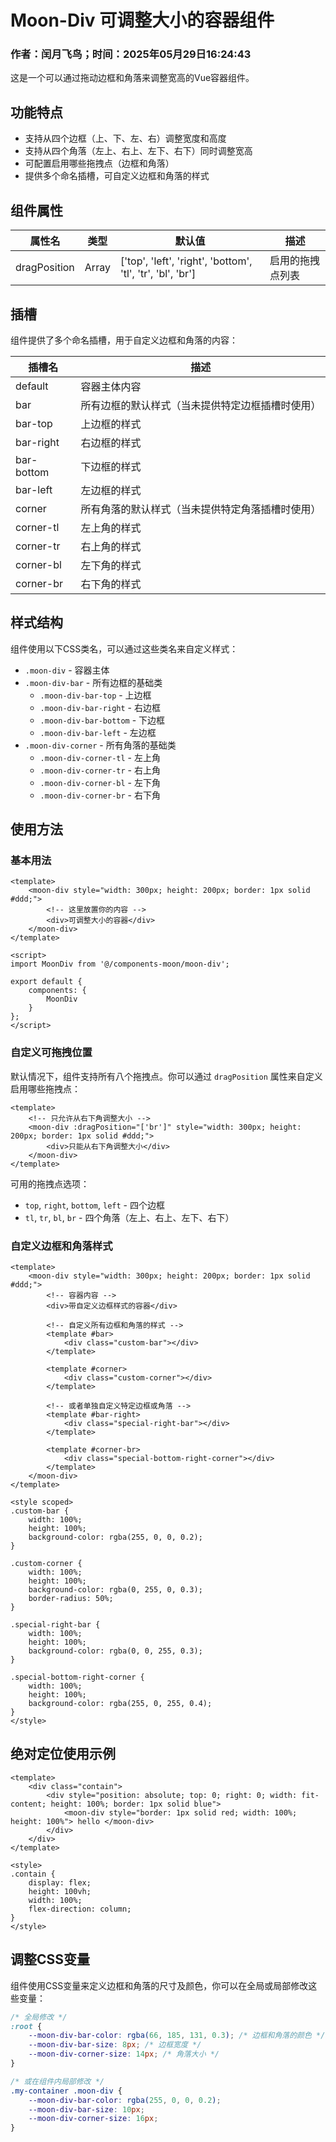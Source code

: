 # Moon-Div 可调整大小的容器组件

### 作者：闰月飞鸟；时间：2025年05月29日16:24:43

这是一个可以通过拖动边框和角落来调整宽高的Vue容器组件。

## 功能特点

- 支持从四个边框（上、下、左、右）调整宽度和高度
- 支持从四个角落（左上、右上、左下、右下）同时调整宽高
- 可配置启用哪些拖拽点（边框和角落）
- 提供多个命名插槽，可自定义边框和角落的样式

## 组件属性

| 属性名       | 类型  | 默认值                                                     | 描述             |
| ------------ | ----- | ---------------------------------------------------------- | ---------------- |
| dragPosition | Array | ['top', 'left', 'right', 'bottom', 'tl', 'tr', 'bl', 'br'] | 启用的拖拽点列表 |

## 插槽

组件提供了多个命名插槽，用于自定义边框和角落的内容：

| 插槽名     | 描述                                             |
| ---------- | ------------------------------------------------ |
| default    | 容器主体内容                                     |
| bar        | 所有边框的默认样式（当未提供特定边框插槽时使用） |
| bar-top    | 上边框的样式                                     |
| bar-right  | 右边框的样式                                     |
| bar-bottom | 下边框的样式                                     |
| bar-left   | 左边框的样式                                     |
| corner     | 所有角落的默认样式（当未提供特定角落插槽时使用） |
| corner-tl  | 左上角的样式                                     |
| corner-tr  | 右上角的样式                                     |
| corner-bl  | 左下角的样式                                     |
| corner-br  | 右下角的样式                                     |

## 样式结构

组件使用以下CSS类名，可以通过这些类名来自定义样式：

- `.moon-div` - 容器主体
- `.moon-div-bar` - 所有边框的基础类
    - `.moon-div-bar-top` - 上边框
    - `.moon-div-bar-right` - 右边框
    - `.moon-div-bar-bottom` - 下边框
    - `.moon-div-bar-left` - 左边框
- `.moon-div-corner` - 所有角落的基础类
    - `.moon-div-corner-tl` - 左上角
    - `.moon-div-corner-tr` - 右上角
    - `.moon-div-corner-bl` - 左下角
    - `.moon-div-corner-br` - 右下角

## 使用方法

### 基本用法

```vue
<template>
    <moon-div style="width: 300px; height: 200px; border: 1px solid #ddd;">
        <!-- 这里放置你的内容 -->
        <div>可调整大小的容器</div>
    </moon-div>
</template>

<script>
import MoonDiv from '@/components-moon/moon-div';

export default {
    components: {
        MoonDiv
    }
};
</script>
```

### 自定义可拖拽位置

默认情况下，组件支持所有八个拖拽点。你可以通过 `dragPosition` 属性来自定义启用哪些拖拽点：

```vue
<template>
    <!-- 只允许从右下角调整大小 -->
    <moon-div :dragPosition="['br']" style="width: 300px; height: 200px; border: 1px solid #ddd;">
        <div>只能从右下角调整大小</div>
    </moon-div>
</template>
```

可用的拖拽点选项：

- `top`, `right`, `bottom`, `left` - 四个边框
- `tl`, `tr`, `bl`, `br` - 四个角落（左上、右上、左下、右下）

### 自定义边框和角落样式

```vue
<template>
    <moon-div style="width: 300px; height: 200px; border: 1px solid #ddd;">
        <!-- 容器内容 -->
        <div>带自定义边框样式的容器</div>

        <!-- 自定义所有边框和角落的样式 -->
        <template #bar>
            <div class="custom-bar"></div>
        </template>

        <template #corner>
            <div class="custom-corner"></div>
        </template>

        <!-- 或者单独自定义特定边框或角落 -->
        <template #bar-right>
            <div class="special-right-bar"></div>
        </template>

        <template #corner-br>
            <div class="special-bottom-right-corner"></div>
        </template>
    </moon-div>
</template>

<style scoped>
.custom-bar {
    width: 100%;
    height: 100%;
    background-color: rgba(255, 0, 0, 0.2);
}

.custom-corner {
    width: 100%;
    height: 100%;
    background-color: rgba(0, 255, 0, 0.3);
    border-radius: 50%;
}

.special-right-bar {
    width: 100%;
    height: 100%;
    background-color: rgba(0, 0, 255, 0.3);
}

.special-bottom-right-corner {
    width: 100%;
    height: 100%;
    background-color: rgba(255, 0, 255, 0.4);
}
</style>
```

## 绝对定位使用示例

```vue
<template>
    <div class="contain">
        <div style="position: absolute; top: 0; right: 0; width: fit-content; height: 100%; border: 1px solid blue">
            <moon-div style="border: 1px solid red; width: 100%; height: 100%"> hello </moon-div>
        </div>
    </div>
</template>

<style>
.contain {
    display: flex;
    height: 100vh;
    width: 100%;
    flex-direction: column;
}
</style>
```

## 调整CSS变量

组件使用CSS变量来定义边框和角落的尺寸及颜色，你可以在全局或局部修改这些变量：

```css
/* 全局修改 */
:root {
    --moon-div-bar-color: rgba(66, 185, 131, 0.3); /* 边框和角落的颜色 */
    --moon-div-bar-size: 8px; /* 边框宽度 */
    --moon-div-corner-size: 14px; /* 角落大小 */
}

/* 或在组件内局部修改 */
.my-container .moon-div {
    --moon-div-bar-color: rgba(255, 0, 0, 0.2);
    --moon-div-bar-size: 10px;
    --moon-div-corner-size: 16px;
}
```
